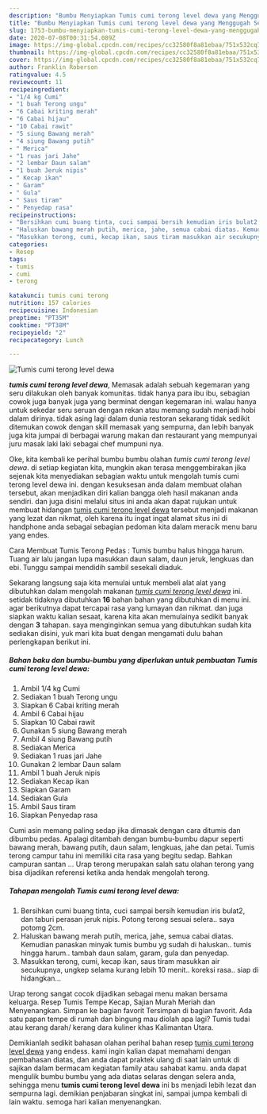 ```yaml
---
description: "Bumbu Menyiapkan Tumis cumi terong level dewa yang Menggugah Selera"
title: "Bumbu Menyiapkan Tumis cumi terong level dewa yang Menggugah Selera"
slug: 1753-bumbu-menyiapkan-tumis-cumi-terong-level-dewa-yang-menggugah-selera
date: 2020-07-08T00:31:54.089Z
image: https://img-global.cpcdn.com/recipes/cc32580f8a81ebaa/751x532cq70/tumis-cumi-terong-level-dewa-foto-resep-utama.jpg
thumbnail: https://img-global.cpcdn.com/recipes/cc32580f8a81ebaa/751x532cq70/tumis-cumi-terong-level-dewa-foto-resep-utama.jpg
cover: https://img-global.cpcdn.com/recipes/cc32580f8a81ebaa/751x532cq70/tumis-cumi-terong-level-dewa-foto-resep-utama.jpg
author: Franklin Roberson
ratingvalue: 4.5
reviewcount: 11
recipeingredient:
- "1/4 kg Cumi"
- "1 buah Terong ungu"
- "6 Cabai kriting merah"
- "6 Cabai hijau"
- "10 Cabai rawit"
- "5 siung Bawang merah"
- "4 siung Bawang putih"
- " Merica"
- "1 ruas jari Jahe"
- "2 lembar Daun salam"
- "1 buah Jeruk nipis"
- " Kecap ikan"
- " Garam"
- " Gula"
- " Saus tiram"
- " Penyedap rasa"
recipeinstructions:
- "Bersihkan cumi buang tinta, cuci sampai bersih kemudian iris bulat2, dan taburi perasan jeruk nipis. Potong terong sesuai selera.. saya potomg 2cm."
- "Haluskan bawang merah putih, merica, jahe, semua cabai diatas. Kemudian panaskan minyak tumis bumbu yg sudah di haluskan.. tumis hingga harum.. tambah daun salam, garam, gula dan penyedap."
- "Masukkan terong, cumi, kecap ikan, saus tiram masukkan air secukupnya, ungkep selama kurang lebih 10 menit.. koreksi rasa.. siap di hidangkan..."
categories:
- Resep
tags:
- tumis
- cumi
- terong

katakunci: tumis cumi terong 
nutrition: 157 calories
recipecuisine: Indonesian
preptime: "PT35M"
cooktime: "PT38M"
recipeyield: "2"
recipecategory: Lunch

---
```



![Tumis cumi terong level dewa](https://img-global.cpcdn.com/recipes/cc32580f8a81ebaa/751x532cq70/tumis-cumi-terong-level-dewa-foto-resep-utama.jpg)

<b><i>tumis cumi terong level dewa</i></b>, Memasak adalah sebuah kegemaran yang seru dilakukan oleh banyak komunitas. tidak hanya para ibu ibu, sebagian cowok juga banyak juga yang berminat dengan kegemaran ini. walau hanya untuk sekedar seru seruan dengan rekan atau memang sudah menjadi hobi dalam dirinya. tidak asing lagi dalam dunia restoran sekarang tidak sedikit ditemukan cowok dengan skill memasak yang sempurna, dan lebih banyak juga kita jumpai di berbagai warung makan dan restaurant yang mempunyai juru masak laki laki sebagai chef mumpuni nya.

Oke, kita kembali ke perihal bumbu bumbu olahan <i>tumis cumi terong level dewa</i>. di setiap kegiatan kita, mungkin akan terasa menggembirakan jika sejenak kita menyediakan sebagian waktu untuk mengolah tumis cumi terong level dewa ini. dengan kesuksesan anda dalam membuat olahan tersebut, akan menjadikan diri kalian bangga oleh hasil makanan anda sendiri. dan juga disini melalui situs ini anda akan dapat rujukan untuk membuat hidangan <u>tumis cumi terong level dewa</u> tersebut menjadi makanan yang lezat dan nikmat, oleh karena itu ingat ingat alamat situs ini di handphone anda sebagai sebagian pedoman kita dalam meracik menu baru yang endes.

Cara Membuat Tumis Terong Pedas : Tumis bumbu halus hingga harum. Tuang air lalu jangan lupa masukkan daun salam, daun jeruk, lengkuas dan ebi. Tunggu sampai mendidih sambil sesekali diaduk.


Sekarang langsung saja kita memulai untuk membeli alat alat yang dibutuhkan dalam mengolah makanan <u><i>tumis cumi terong level dewa</i></u> ini. setidak tidaknya dibutuhkan <b>16</b> bahan bahan yang dibutuhkan di menu ini. agar berikutnya dapat tercapai rasa yang lumayan dan nikmat. dan juga siapkan waktu kalian sesaat, karena kita akan memulainya sedikit banyak dengan <b>3</b> tahapan. saya menginginkan semua yang dibutuhkan sudah kita sediakan disini, yuk mari kita buat dengan mengamati dulu bahan perlengkapan berikut ini.

<!--inarticleads1-->

##### Bahan baku dan bumbu-bumbu yang diperlukan untuk pembuatan Tumis cumi terong level dewa:

1. Ambil 1/4 kg Cumi
1. Sediakan 1 buah Terong ungu
1. Siapkan 6 Cabai kriting merah
1. Ambil 6 Cabai hijau
1. Siapkan 10 Cabai rawit
1. Gunakan 5 siung Bawang merah
1. Ambil 4 siung Bawang putih
1. Sediakan  Merica
1. Sediakan 1 ruas jari Jahe
1. Gunakan 2 lembar Daun salam
1. Ambil 1 buah Jeruk nipis
1. Sediakan  Kecap ikan
1. Siapkan  Garam
1. Sediakan  Gula
1. Ambil  Saus tiram
1. Siapkan  Penyedap rasa


Cumi asin memang paling sedap jika dimasak dengan cara ditumis dan dibumbu pedas. Apalagi ditambah dengan bumbu-bumbu dapur seperti bawang merah, bawang putih, daun salam, lengkuas, jahe dan petai. Tumis terong campur tahu ini memiliki cita rasa yang begitu sedap. Bahkan campuran santan … Urap terong merupakan salah satu olahan terong yang bisa dijadikan referensi ketika anda hendak mengolah terong. 

<!--inarticleads2-->

##### Tahapan mengolah Tumis cumi terong level dewa:

1. Bersihkan cumi buang tinta, cuci sampai bersih kemudian iris bulat2, dan taburi perasan jeruk nipis. Potong terong sesuai selera.. saya potomg 2cm.
1. Haluskan bawang merah putih, merica, jahe, semua cabai diatas. Kemudian panaskan minyak tumis bumbu yg sudah di haluskan.. tumis hingga harum.. tambah daun salam, garam, gula dan penyedap.
1. Masukkan terong, cumi, kecap ikan, saus tiram masukkan air secukupnya, ungkep selama kurang lebih 10 menit.. koreksi rasa.. siap di hidangkan...


Urap terong sangat cocok dijadikan sebagai menu makan bersama keluarga. Resep Tumis Tempe Kecap, Sajian Murah Meriah dan Menyenangkan. Simpan ke bagian favorit Tersimpan di bagian favorit. Ada satu papan tempe di rumah dan bingung mau diolah apa lagi? Tumis tudai atau kerang darah/ kerang dara kuliner khas Kalimantan Utara. 

Demikianlah sedikit bahasan olahan perihal bahan resep <u>tumis cumi terong level dewa</u> yang endess. kami ingin kalian dapat memahami dengan pembahasan diatas, dan anda dapat praktek ulang di saat lain untuk di sajikan dalam bermacam kegiatan family atau sahabat kamu. anda dapat mengulik bumbu bumbu yang ada diatas selaras dengan selera anda, sehingga menu <b>tumis cumi terong level dewa</b> ini bs menjadi lebih lezat dan sempurna lagi. demikian penjabaran singkat ini, sampai jumpa kembali di lain waktu. semoga hari kalian menyenangkan.
